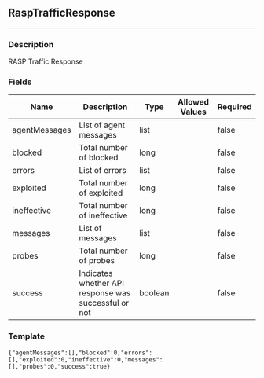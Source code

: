 ## RaspTrafficResponse
---
### Description
RASP Traffic Response
### Fields
| Name | Description | Type | Allowed Values | Required |
| ---- | ----------- | ---- | -------------- | -------- |
| agentMessages | List of agent messages | list |  | false |
| blocked | Total number of blocked | long |  | false |
| errors | List of errors | list |  | false |
| exploited | Total number of exploited | long |  | false |
| ineffective | Total number of ineffective | long |  | false |
| messages | List of messages | list |  | false |
| probes | Total number of probes | long |  | false |
| success | Indicates whether API response was successful or not | boolean |  | false |
### Template
```
{"agentMessages":[],"blocked":0,"errors":[],"exploited":0,"ineffective":0,"messages":[],"probes":0,"success":true}
```
